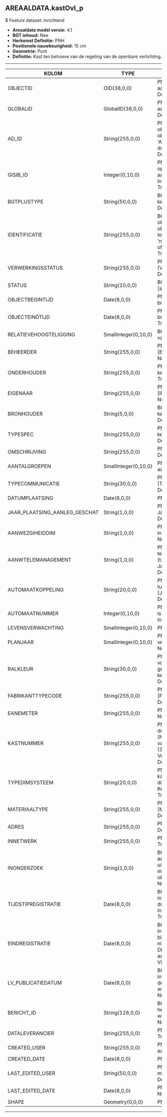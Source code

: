 ## AREAALDATA.kastOvl_p

$ Feature dataset: Inrichtend


* __Areaaldata model versie:__ 4.1
* __BGT inhoud:__ Nee
* __Herkomst Definitie:__ PNH
* __Positionele nauwkeurigheid:__ 15 cm
* __Geometrie:__ Punt
* __Definitie:__ Kast ten behoeve van de regeling van de openbare verlichting.


***

|KOLOM                               |TYPE          	     |DEFINITIE|
|------                              |----          	     |-----    |
|OBJECTID                            |OID(38,0,0)            |PNH; Intern ArcGIS Identificatienummer, aangemaakt door ArcGIS; Nullable: False; Default: None|
|GLOBALID                            |GlobalID(38,0,0)       |PNH; Global Unique Identifier,  aangemaakt door ArcGIS; Nullable: False; Default: None|
|AD_ID                               |String(255,0,0)        |PNH; Uniek identificatienummer voor het object dat onveranderlijk is zolang het object bestaat in Areaaldata: in format 'AD.[GUID]'. Dit moet worden ingevuld door de aannemer; Nullable: False; Default: None|
|GISIB_ID                            |Integer(0,10,0)        |PNH; Uniek Identificatienummer beheer openbare ruimte (GISIB), wordt aangemaakt in GISIB en mag niet worden ingevuld door de aannemer; Nullable: True; Default: None|
|BGTPLUSTYPE                         |String(50,0,0)         |BGT; Nadere type omschrijving in de BGT; keuzelijst [typeKST]; Nullable: False; Default: None|
|IDENTIFICATIE                       |String(255,0,0)        |BGT; Uniek identificatienummer voor het object dat onveranderlijk is zolang het object bestaat: bevat indien van toepassing BGT/IMKL ID in format 'nl.imgeo/imkl.bronhouderscode.LokaalID' of anders: '00000'.LokaalID; Nullable: True; Default: None|
|VERWERKINGSSTATUS                   |String(255,0,0)        |PNH; Status van de gegevens; keuzelijst [VERWERKINGSSTATUS]; Nullable: False; Default: Nieuw|
|STATUS                              |String(10,0,0)         |BGT; BGT status van het object; keuzelijst [status]; Nullable: False; Default: bestaand|
|OBJECTBEGINTIJD                     |Date(8,0,0)            |PNH; Datum waarop het object bij de bronhouder is ontstaan; Nullable: True|
|OBJECTEINDTIJD                      |Date(8,0,0)            |PNH; Datum waarop het object bij de bronhouder niet meer geldig is; Nullable: True|
|RELATIEVEHOOGTELIGGING              |SmallInteger(0,10,0)   |BGT; Aanduiding voor de relatieve hoogte van het object; Nullable: False; Default: 0|
|BEHEERDER                           |String(255,0,0)        |PNH; Beheerder van het object; keuzelijst [BEHEERDER]; Nullable: True; Default: None|
|ONDERHOUDER                         |String(255,0,0)        |PNH; Onderhouder van het object; keuzelijst [ONDERHOUDER]; Nullable: True; Default: None|
|EIGENAAR                            |String(255,0,0)        |PNH; Eigenaar van het object; keuzelijst [INSTANTIE]; Nullable: True; Default: None|
|BRONHOUDER                          |String(5,0,0)          |BGT; De bronhoudercode van het object; keuzelijst [bronhouder]; Nullable: False; Default: None|
|TYPESPEC                            |String(255,0,0)        |PNH; Nadere typering van het object; keuzelijst [typeSpecKST]; Nullable: True; Default: None|
|OMSCHRIJVING                        |String(255,0,0)        |PNH; Omschrijving; Nullable: True; Default: None|
|AANTALGROEPEN                       |SmallInteger(0,10,0)   |PNH; Aantal elektriciteitsgroepen aanwezig in de kast; Nullable: True|
|TYPECOMMUNICATIE                    |String(30,0,0)         |PNH; Type communicatie; keuzelijst [TYPE_COMMUNICATIE]; Nullable: True; Default: None|
|DATUMPLAATSING                      |Date(8,0,0)            |PNH; Datum plaatsing; Nullable: True|
|JAAR_PLAATSING_AANLEG_GESCHAT       |String(1,0,0)          |PNH; Jaar plaatsing of aanleg is geschat: : Ja/Nee; keuzelijst [jaNee]; Nullable: True; Default: N|
|AANWEZGIHEIDDIM                     |String(1,0,0)          |PNH; Aanwezigheid van een diminstallatie in de kast: Ja/Nee; keuzelijst [jaNee]; Nullable: True; Default: N|
|AANWTELEMANAGEMENT                  |String(1,0,0)          |PNH; Aanwezigheid van een telemanagementvoorziening in de kast (t.b.v. het op afstand kunnen instellen): Ja/Nee; keuzelijst [jaNee]; Nullable: True; Default: N|
|AUTOMAATKOPPELING                   |String(20,0,0)         |PNH; Aangeven of er een koppeling is tussen automaat en Ovlkast [JaNeeOnbekend]; Nullable: True; Default: none|
|AUTOMAATNUMMER                      |Integer(0,10,0)        |PNH; Indien een een automaat gekoppeld is aan een Ovlkast, het kastnummer invullen; Nullable: True; Default: None|
|LEVENSVERWACHTING                   |SmallInteger(0,10,0)   |PNH; Levensverwachting; Nullable: True|
|PLANJAAR                            |SmallInteger(0,10,0)   |PNH; Het geplande jaar dat het object vervangen wordt; Nullable: True; Default: None|
|RALKLEUR                            |String(30,0,0)         |PNH; De RAL-kleur(en) die gebruikt zijn voor het object. Eerst de kleurcode gevolgd door de naam van de kleur; keuzelijst [RALKLEUR]; Nullable: True; Default: None|
|FABRIKANTTYPECODE                   |String(255,0,0)        |PNH; Fabrikanttypecode; keuzelijst [FABRIKANT_TYPECODE]; Nullable: True; Default: None|
|EANEMETER                           |String(255,0,0)        |PNH; De EAN-code vermeld op de meter; Nullable: True; Default: None|
|KASTNUMMER                          |String(255,0,0)        |PNH; Bestaande uit 6 cijfers: de eerste drie het nummerdeel van het wegnummer (N201;> 201), de laatste drie het nummer van het dichtstbijzijnde hectometerpaaltje (38,1;> 381) = Installatienummer (zie Verlichtingsinstallatie); Nullable: True; Default: None|
|TYPEDIMSYSTEEM                      |String(20,0,0)         |PNH; Het type dimsysteem mits de kastOvl is aangesloten op een dimsysteem, zie AANWEZIGHEIDDIM. Keuzelijst [typedimsysteem]; Nullable: True; Default: None|
|MATERIAALTYPE                       |String(255,0,0)        |PNH; Type materiaal; keuzelijst [MATERIAALTYPE]; Nullable: True; Default: None|
|ADRES                               |String(255,0,0)        |PNH; FK naar adres_tbl; Nullable: True; Default: None|
|INNETWERK                           |String(255,0,0)        |PNH; FK naar utiliteitsNet_tbl; Nullable: True; Default: None|
|INONDERZOEK                         |String(1,0,0)          |BGT; Een aanduiding waarmee wordt aangegeven dat een onderzoek wordt uitgevoerd naar de juistheid van een of meer gegevens van het betreffende object: Ja/Nee; keuzelijst [jaNee]; Nullable: False; Default: N; Visible:No|
|TIJDSTIPREGISTRATIE                 |Date(8,0,0)            |BGT; Datum en tijdstip waarop deze instantie van het object is opgenomen door de bronhouder. Dit mag niet worden ingevuld door de aannemer; Nullable: True; Default: None; Visible:No|
|EINDREGISTRATIE                     |Date(8,0,0)            |BGT; Datum en tijdstip waarop deze instantie van het object niet meer geldig is bij de bronhouder. Wanneer deze waarde niet is ingevuld is de instantie nog geldig. Dit mag niet worden ingevuld door de aannemer; Nullable: True; Default: None; Visible:No|
|LV_PUBLICATIEDATUM                  |Date(8,0,0)            |BGT; Datum en tijdstip waarop deze instantie van het object is opgenomen in de Landelijke Voorziening. Dit mag niet worden ingevuld door de aannemer; Nullable: True; Default: None; Visible:No|
|BERICHT_ID                          |String(128,0,0)        |BGT; Nummer van het bericht dat PNH heeft verzonden naar LV. Dit mag niet worden ingevuld door de aannemer; Nullable: True; Default: None; Visible:No|
|DATALEVERANCIER                     |String(255,0,0)        |PNH; Leverancier van de data; Nullable: True; Default: None|
|CREATED_USER                        |String(255,0,0)        |PNH; Naam van gebruiker die de rij heeft aangemaakt; Nullable: True; Default: None|
|CREATED_DATE                        |Date(8,0,0)            |PNH; Aanmaakdatum; Nullable: True|
|LAST_EDITED_USER                    |String(50,0,0)         |PNH; Naam van gebruiker die de laatste mutatie heeft doorgevoerd; Nullable: True; Default: None|
|LAST_EDITED_DATE                    |Date(8,0,0)            |PNH; Datum van de laatste mutatie; Nullable: True|
|SHAPE                               |Geometry(0,0,0)        |PNH; Punt|



***
